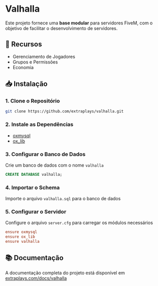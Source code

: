 # Valhalla

Este projeto fornece uma **base modular** para servidores FiveM, com o objetivo de facilitar o desenvolvimento de servidores.

## 🚀 **Recursos**

- Gerenciamento de Jogadores
- Grupos e Permissões
- Economia

## 📥 **Instalação**

### 1. Clone o Repositório

```bash
git clone https://github.com/extraplays/valhalla.git
```

### 2. Instale as Dependências

- [oxmysql](https://github.com/overextended/oxmysql)
- [ox_lib](https://github.com/overextended/ox_lib)

### 3. Configurar o Banco de Dados

Crie um banco de dados com o nome `valhalla`

```sql
CREATE DATABASE valhalla;
```

### 4. Importar o Schema

Importe o arquivo `valhalla.sql` para o banco de dados

### 5. Configurar o Servidor

Configure o arquivo `server.cfg` para carregar os módulos necessários

```cfg
ensure oxmysql
ensure ox_lib
ensure valhalla
```

## 📚 **Documentação**

A documentação completa do projeto está disponível em [extraplays.com/docs/valhalla](https://extraplays.com/docs/valhalla)
